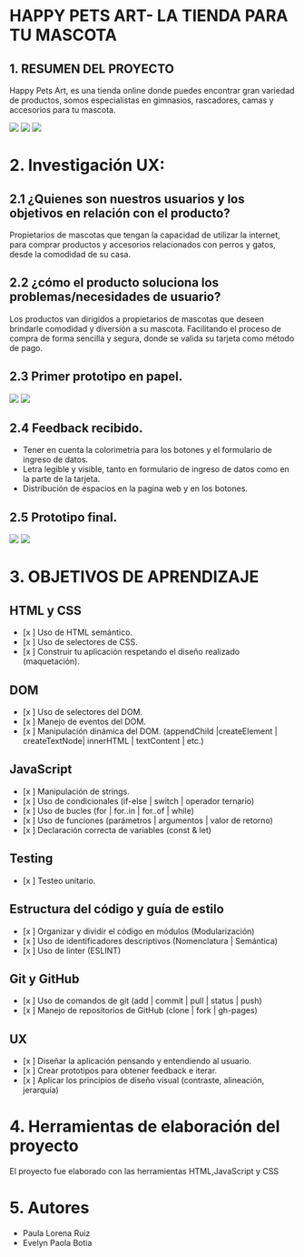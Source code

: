 # HAPPY PETS ART- LA TIENDA PARA TU MASCOTA

## 1. RESUMEN DEL PROYECTO
Happy Pets Art, es una tienda online donde puedes encontrar gran variedad de productos, somos especialistas en gimnasios, rascadores, camas y accesorios para tu mascota.

<img src = "IMG/Read.Me/Pet-Shop.png">
<img src = "IMG/Read.Me/Formulario y Tarjeta.png">
<img src= "IMG/Read.Me/Validacion de tarjeta.png">


# 2. Investigación UX:
## 2.1 ¿Quienes son nuestros usuarios y los objetivos en relación con el producto?

Propietarios de mascotas que tengan la capacidad de utilizar la internet, para comprar productos y accesorios relacionados con perros y gatos, desde la comodidad de su casa.

## 2.2 ¿cómo el producto soluciona los problemas/necesidades de usuario?

Los productos van dirigidos a propietarios de mascotas que deseen brindarle comodidad y diversión a su mascota. Facilitando el proceso de compra de forma sencilla y segura, donde se valida su tarjeta como método de pago.

## 2.3 Primer prototipo en papel.

<img src = "IMG/Read.Me/Lapizypapel.jpg">
<img src = "IMG/Read.Me/Prototipo.png">

## 2.4 Feedback recibido.
* Tener en cuenta la colorimetria para los botones y el formulario de ingreso de datos.
* Letra legible y visible, tanto en formulario de ingreso de datos como en la parte de la tarjeta.
* Distribución de espacios en la pagina web y en los botones.

## 2.5  Prototipo final.

<img src = "IMG/Read.Me/Pet-Shop.png">

<img src = "IMG/Read.Me/Formulario y Tarjeta.png">

# 3. OBJETIVOS DE APRENDIZAJE

## HTML y CSS
* [x ] Uso de HTML semántico.
* [x ] Uso de selectores de CSS.
* [x ] Construir tu aplicación respetando el diseño realizado (maquetación).

## DOM
* [x ] Uso de selectores del DOM.
* [x ] Manejo de eventos del DOM.
* [x ] Manipulación dinámica del DOM. (appendChild |createElement | createTextNode| innerHTML | textContent | etc.)

## JavaScript
* [x ] Manipulación de strings.
* [x ] Uso de condicionales (if-else | switch | operador ternario)
* [x ] Uso de bucles (for | for..in | for..of | while)
* [x ] Uso de funciones (parámetros | argumentos | valor de retorno)
* [x ] Declaración correcta de variables (const & let)

## Testing
* [x ] Testeo unitario.

## Estructura del código y guía de estilo
* [x ] Organizar y dividir el código en módulos (Modularización)
* [x ] Uso de identificadores descriptivos (Nomenclatura | Semántica)
* [x ] Uso de linter (ESLINT)
## Git y GitHub
* [x ] Uso de comandos de git (add | commit | pull | status | push)
* [x ] Manejo de repositorios de GitHub (clone | fork | gh-pages)

## UX
* [x ] Diseñar la aplicación pensando y entendiendo al usuario.
* [x ] Crear prototipos para obtener feedback e iterar.
* [x ] Aplicar los principios de diseño visual (contraste, alineación, jerarquía)

# 4. Herramientas de elaboración del proyecto
El proyecto fue elaborado con las herramientas HTML,JavaScript y CSS


# 5. Autores
* Paula Lorena Ruiz
* Evelyn Paola Botia
